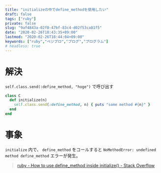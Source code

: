 ```yaml
---
title: "initializeの中でdefine_methodを使用したい"
draft: false
tags: ["ruby"]
private: false
slug: "9af4843a-02f0-47bf-83c4-d02f53ca81f5"
date: "2020-02-26T18:43:35+09:00"
lastmod: "2020-02-26T18:44:04+09:00"
keywords: ["ruby","ベジプロ","プログ","プログラム"]
# headless: true
---
```


# 解決
`self.class.send(:define_method, "hoge")` で呼び出す

```rb
class C
  def initialize(n)
    self.class.send(:define_method, n) { puts "some method #{n}" }    
  end
end
```

# 事象
`initialize` 内で、 `define_method` をコールすると `NoMethodError: undefined method define_method` エラーが発生。

> [ruby - How to use define_method inside initialize() - Stack Overflow](https://stackoverflow.com/questions/19368437/how-to-use-define-method-inside-initialize)
